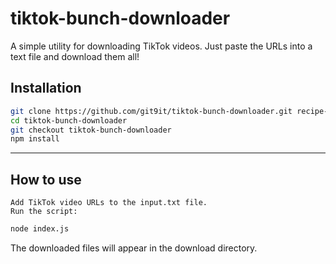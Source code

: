# tiktok-bunch-downloader
A simple utility for downloading TikTok videos. Just paste the URLs into a text file and download them all!

## Installation
```bash
git clone https://github.com/git9it/tiktok-bunch-downloader.git recipe-aggregator
cd tiktok-bunch-downloader
git checkout tiktok-bunch-downloader
npm install
```

---
## How to use
    Add TikTok video URLs to the input.txt file.
    Run the script:
```bash
node index.js
```
The downloaded files will appear in the download directory.